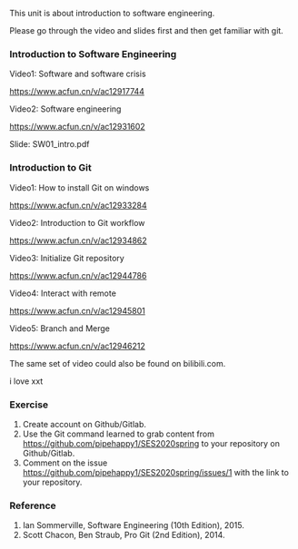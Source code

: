 This unit is about introduction to software engineering.

Please go through the video and slides first and then get familiar with git.

### Introduction to Software Engineering

Video1: Software and software crisis

https://www.acfun.cn/v/ac12917744

Video2: Software engineering

https://www.acfun.cn/v/ac12931602

Slide: SW01_intro.pdf


### Introduction to Git


Video1: How to install Git on windows

https://www.acfun.cn/v/ac12933284

Video2: Introduction to Git workflow

https://www.acfun.cn/v/ac12934862

Video3: Initialize Git repository

https://www.acfun.cn/v/ac12944786

Video4: Interact with remote

https://www.acfun.cn/v/ac12945801

Video5: Branch and Merge

https://www.acfun.cn/v/ac12946212

The same set of video could also be found on bilibili.com.

i love xxt
### Exercise

1. Create account on Github/Gitlab.
2. Use the Git command learned to grab content from https://github.com/pipehappy1/SES2020spring to your repository on Github/Gitlab.
3. Comment on the issue https://github.com/pipehappy1/SES2020spring/issues/1 with the link to your repository.

### Reference

1. Ian Sommerville, Software Engineering (10th Edition), 2015.
2. Scott Chacon, Ben Straub, Pro Git (2nd Edition), 2014.
